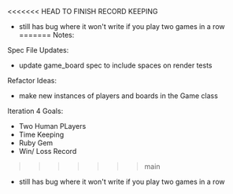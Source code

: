 <<<<<<< HEAD
TO FINISH RECORD KEEPING

- still has bug where it won't write if you play two games in a row
=======
Notes: 

Spec File Updates:
- update game_board spec to include spaces on render tests

Refactor Ideas:
- make new instances of players and boards in the Game class

Iteration 4 Goals:
- Two Human PLayers
- Time Keeping
- Ruby Gem
- Win/ Loss Record
>>>>>>> main

- still has bug where it won't write if you play two games in a row